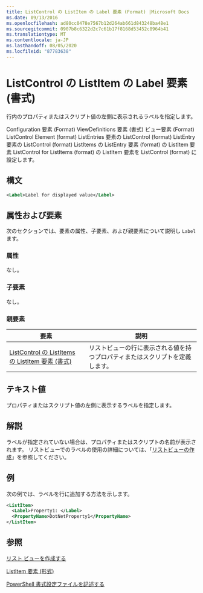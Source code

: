 ```yaml
---
title: ListControl の ListItem の Label 要素 (Format) |Microsoft Docs
ms.date: 09/13/2016
ms.openlocfilehash: ad80cc0478e7567b12d264ab661d843248ba48e1
ms.sourcegitcommit: 0907b8c6322d2c7c61b17f8168d53452c8964b41
ms.translationtype: MT
ms.contentlocale: ja-JP
ms.lasthandoff: 08/05/2020
ms.locfileid: "87783638"
---
```

# <a name="label-element-for-listitem-for-listcontrol-format"></a>ListControl の ListItem の Label 要素 (書式)

行内のプロパティまたはスクリプト値の左側に表示されるラベルを指定します。

Configuration 要素 (Format) ViewDefinitions 要素 (書式) ビュー要素 (Format) ListControl Element (format) ListEntries 要素の ListControl (format) ListEntry 要素の ListControl (format) ListItems の ListEntry 要素 (format) の ListItem 要素 ListControl for ListItems (format) の ListItem 要素を ListControl (format) に設定します。

## <a name="syntax"></a>構文

```xml
<Label>Label for displayed value</Label>
```

## <a name="attributes-and-elements"></a>属性および要素

次のセクションでは、要素の属性、子要素、および親要素について説明し `Label` ます。

### <a name="attributes"></a>属性

なし。

### <a name="child-elements"></a>子要素

なし。

### <a name="parent-elements"></a>親要素

|要素|説明|
|-------------|-----------------|
|[ListControl の ListItems の ListItem 要素 (書式)](./listitem-element-for-listitems-for-listcontrol-format.md)|リストビューの行に表示される値を持つプロパティまたはスクリプトを定義します。|

## <a name="text-value"></a>テキスト値

プロパティまたはスクリプト値の左側に表示するラベルを指定します。

## <a name="remarks"></a>解説

ラベルが指定されていない場合は、プロパティまたはスクリプトの名前が表示されます。 リストビューでのラベルの使用の詳細については、「[リストビューの作成](./creating-a-list-view.md)」を参照してください。

## <a name="example"></a>例

次の例では、ラベルを行に追加する方法を示します。

```xml
<ListItem>
  <Label>Property1: </Label>
  <PropertyName>DotNetProperty1</PropertyName>
</ListItem>

```

## <a name="see-also"></a>参照

[リスト ビューを作成する](./creating-a-list-view.md)

[ListItem 要素 (形式)](./listitem-element-for-listitems-for-listcontrol-format.md)

[PowerShell 書式設定ファイルを記述する](./writing-a-powershell-formatting-file.md)
